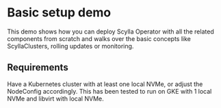 # Basic setup demo

This demo shows how you can deploy Scylla Operator with all the related components from scratch and walks over the basic concepts like ScyllaClusters, rolling updates or monitoring.

## Requirements

Have a Kubernetes cluster with at least one local NVMe, or adjust the NodeConfig accordingly. This has been tested to run on GKE with 1 local NVMe and libvirt with local NVMe.
